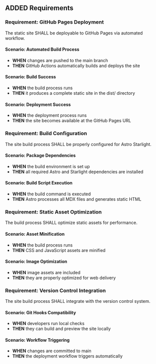 ## ADDED Requirements

### Requirement: GitHub Pages Deployment

The static site SHALL be deployable to GitHub Pages via automated workflow.

#### Scenario: Automated Build Process

- **WHEN** changes are pushed to the main branch
- **THEN** GitHub Actions automatically builds and deploys the site

#### Scenario: Build Success

- **WHEN** the build process runs
- **THEN** it produces a complete static site in the dist/ directory

#### Scenario: Deployment Success

- **WHEN** the deployment process runs
- **THEN** the site becomes available at the GitHub Pages URL

### Requirement: Build Configuration

The site build process SHALL be properly configured for Astro Starlight.

#### Scenario: Package Dependencies

- **WHEN** the build environment is set up
- **THEN** all required Astro and Starlight dependencies are installed

#### Scenario: Build Script Execution

- **WHEN** the build command is executed
- **THEN** Astro processes all MDX files and generates static HTML

### Requirement: Static Asset Optimization

The build process SHALL optimize static assets for performance.

#### Scenario: Asset Minification

- **WHEN** the build process runs
- **THEN** CSS and JavaScript assets are minified

#### Scenario: Image Optimization

- **WHEN** image assets are included
- **THEN** they are properly optimized for web delivery

### Requirement: Version Control Integration

The site build process SHALL integrate with the version control system.

#### Scenario: Git Hooks Compatibility

- **WHEN** developers run local checks
- **THEN** they can build and preview the site locally

#### Scenario: Workflow Triggering

- **WHEN** changes are committed to main
- **THEN** the deployment workflow triggers automatically
